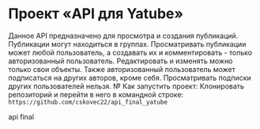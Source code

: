 # Проект «API для Yatube»
Данное API предназначено для просмотра и создания публикаций.
Публикации могут находиться в группах.
Просматривать публикации может любой пользователь, а создавать их и комментировать - только авторизованный пользователь.
Редактировать и изменять можно только свои объекты.
Также авторизованный пользователь может подписаться на других авторов, кроме себя. Просматривать подписки других пользователей нельзя.
№ Как запустить проект:
Клонировать репозиторий и перейти в него в командной строке:
```https://github.com/cskovec22/api_final_yatube```


api final
